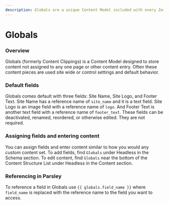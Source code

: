 ```yaml
---
description: Globals are a unique Content Model included with every Zesty.io instance.
---
```


# Globals

### Overview

Globals (formerly Content Clippings) is a Content Model designed to store content not assigned to any one page or other content entry. Often these content pieces are used site wide or control settings and default behavior.

### Default fields

Globals comes default with three fields: Site Name, Site Logo, and Footer Text. Site Name has a reference name of `site_name` and it is a text field. Site Logo is an image field with a reference name of `logo`. And Footer Text is another text field with a reference name of `footer_text`. These fields can be deactivated, renamed, reordered, or otherwise edited. They are not required.

### Assigning fields and entering content

You can assign fields and enter content similar to how you would any custom content set. To add fields, find `Globals` under Headless in the Schema section. To edit content, find `Globals` near the bottom of the Content Structure List under Headless in the Content section.

### Referencing in Parsley

To reference a field in Globals use `{{ globals.field_name }}` where `field_name` is replaced with the reference name to the field you want to access.
